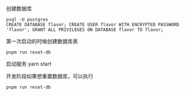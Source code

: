 创建数据库

```psql
psql -U postgres
CREATE DATABASE flavor; CREATE USER flavor WITH ENCRYPTED PASSWORD 'flavor'; GRANT ALL PRIVILEGES ON DATABASE flavor TO flavor;
```

第一次启动的时候创建数据库表

```
pnpm run reset-db
```

启动服务
yarn start

开发阶段如果想重置数据库，可以执行

```
pnpm run reset-db
```
